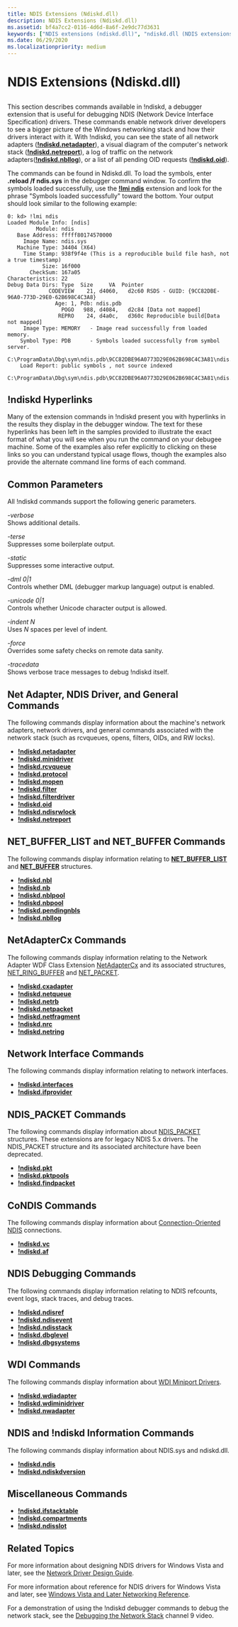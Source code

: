 ```yaml
---
title: NDIS Extensions (Ndiskd.dll)
description: NDIS Extensions (Ndiskd.dll)
ms.assetid: bf4a7cc2-0116-4d6d-8a6f-2e9dc77d3631
keywords: ["NDIS extensions (ndiskd.dll)", "ndiskd.dll (NDIS extensions)", "extensions, NDIS"]
ms.date: 06/29/2020
ms.localizationpriority: medium
---
```


# NDIS Extensions (Ndiskd.dll)

## <span id="ddk_ndis_extensions_ndiskd_dll__dbg"></span><span id="DDK_NDIS_EXTENSIONS_NDISKD_DLL__DBG"></span>

This section describes commands available in !ndiskd, a debugger extension that is useful for debugging NDIS (Network Device Interface Specification) drivers. These commands enable network driver developers to see a bigger picture of the Windows networking stack and how their drivers interact with it. With !ndiskd, you can see the state of all network adapters ([**!ndiskd.netadapter**](-ndiskd-netadapter.md)), a visual diagram of the computer's network stack ([**!ndiskd.netreport**](-ndiskd-netreport.md)), a log of traffic on the network adapters([**!ndiskd.nbllog**](-ndiskd-nbllog.md)), or a list of all pending OID requests ([**!ndiskd.oid**](-ndiskd-oid.md)).

The commands can be found in Ndiskd.dll. To load the symbols, enter **.reload /f ndis.sys** in the debugger command window. To confirm the symbols loaded successfully, use the [**!lmi ndis**](-lmi.md) extension and look for the phrase "Symbols loaded successfully" toward the bottom. Your output should look similar to the following example:

```dbgcmd
0: kd> !lmi ndis
Loaded Module Info: [ndis] 
         Module: ndis
   Base Address: fffff80174570000
     Image Name: ndis.sys
   Machine Type: 34404 (X64)
     Time Stamp: 938f9f4e (This is a reproducible build file hash, not a true timestamp)
           Size: 16f000
       CheckSum: 167a05
Characteristics: 22  
Debug Data Dirs: Type  Size     VA  Pointer
             CODEVIEW    21, d4060,   d2c60 RSDS - GUID: {9CC82DBE-96A0-773D-29E0-62B698C4C3A8}
               Age: 1, Pdb: ndis.pdb
                 POGO   988, d4084,   d2c84 [Data not mapped]
                REPRO    24, d4a0c,   d360c Reproducible build[Data not mapped]
     Image Type: MEMORY   - Image read successfully from loaded memory.
    Symbol Type: PDB      - Symbols loaded successfully from symbol server.
                 C:\ProgramData\Dbg\sym\ndis.pdb\9CC82DBE96A0773D29E062B698C4C3A81\ndis.pdb
    Load Report: public symbols , not source indexed 
                 C:\ProgramData\Dbg\sym\ndis.pdb\9CC82DBE96A0773D29E062B698C4C3A81\ndis.pdb
```

## <span id="_ndiskd_Hyperlinks"></span><span id="_ndiskd_hyperlinks"></span><span id="_NDISKD_HYPERLINKS"></span>!ndiskd Hyperlinks

Many of the extension commands in !ndiskd present you with hyperlinks in the results they display in the debugger window. The text for these hyperlinks has been left in the samples provided to illustrate the exact format of what you will see when you run the command on your debugee machine. Some of the examples also refer explicitly to clicking on these links so you can understand typical usage flows, though the examples also provide the alternate command line forms of each command.

## <span id="Common_Parameters"></span><span id="common_parameters"></span><span id="COMMON_PARAMETERS"></span>Common Parameters

All !ndiskd commands support the following generic parameters.

<span id="_______-verbose______"></span><span id="_______-VERBOSE______"></span> *-verbose*   
Shows additional details.

<span id="_______-terse______"></span><span id="_______-TERSE______"></span> *-terse*   
Suppresses some boilerplate output.

<span id="_______-static______"></span><span id="_______-STATIC______"></span> *-static*   
Suppresses some interactive output.

<span id="_______-dml_0_1______"></span><span id="_______-DML_0_1______"></span> *-dml 0|1*   
Controls whether DML (debugger markup language) output is enabled.

<span id="_______-unicode_0_1______"></span><span id="_______-UNICODE_0_1______"></span> *-unicode 0|1*   
Controls whether Unicode character output is allowed.

<span id="_______-indent_N______"></span><span id="_______-indent_n______"></span><span id="_______-INDENT_N______"></span> *-indent N*   
Uses *N* spaces per level of indent.

<span id="_______-force______"></span><span id="_______-FORCE______"></span> *-force*   
Overrides some safety checks on remote data sanity.

<span id="_______-tracedata______"></span><span id="_______-TRACEDATA______"></span> *-tracedata*   
Shows verbose trace messages to debug !ndiskd itself.

## <span id="Net_Adapter__NDIS_Driver__and_General_Commands"></span><span id="net_adapter__ndis_driver__and_general_commands"></span><span id="NET_ADAPTER__NDIS_DRIVER__AND_GENERAL_COMMANDS"></span>Net Adapter, NDIS Driver, and General Commands


The following commands display information about the machine's network adapters, network drivers, and general commands associated with the network stack (such as rcvqueues, opens, filters, OIDs, and RW locks).

-   [**!ndiskd.netadapter**](-ndiskd-netadapter.md)
-   [**!ndiskd.minidriver**](-ndiskd-minidriver.md)
-   [**!ndiskd.rcvqueue**](-ndiskd-rcvqueue.md)
-   [**!ndiskd.protocol**](-ndiskd-protocol.md)
-   [**!ndiskd.mopen**](-ndiskd-mopen.md)
-   [**!ndiskd.filter**](-ndiskd-filter.md)
-   [**!ndiskd.filterdriver**](-ndiskd-filterdriver.md)
-   [**!ndiskd.oid**](-ndiskd-oid.md)
-   [**!ndiskd.ndisrwlock**](-ndiskd-ndisrwlock.md)
-   [**!ndiskd.netreport**](-ndiskd-netreport.md)

## <span id="NET_BUFFER_LIST_and_NET_BUFFER_Commands"></span><span id="net_buffer_list_and_net_buffer_commands"></span><span id="NET_BUFFER_LIST_AND_NET_BUFFER_COMMANDS"></span>NET\_BUFFER\_LIST and NET\_BUFFER Commands


The following commands display information relating to [**NET\_BUFFER\_LIST**](https://docs.microsoft.com/windows-hardware/drivers/network/net-buffer-list-structure) and [**NET\_BUFFER**](https://docs.microsoft.com/windows-hardware/drivers/network/net-buffer-structure) structures.

- [**!ndiskd.nbl**](-ndiskd-nbl.md)
- [**!ndiskd.nb**](-ndiskd-nb.md)
- [**!ndiskd.nblpool**](-ndiskd-nblpool.md)
- [**!ndiskd.nbpool**](-ndiskd-nbpool.md)
- [**!ndiskd.pendingnbls**](-ndiskd-pendingnbls.md)
- [**!ndiskd.nbllog**](-ndiskd-nbllog.md)

## <span id="NetAdapterCx_Commands"></span><span id="netadaptercx_commands"></span><span id="NETADAPTERCX_COMMANDS"></span>NetAdapterCx Commands

The following commands display information relating to the Network Adapter WDF Class Extension [NetAdapterCx](https://docs.microsoft.com/windows-hardware/drivers/netcx/) and its associated structures, [NET_RING_BUFFER](https://docs.microsoft.com/windows-hardware/drivers/netcx/introduction-to-net-rings) and [NET_PACKET](https://docs.microsoft.com/windows-hardware/drivers/ddi/packet/ns-packet-_net_packet).

- [**!ndiskd.cxadapter**](-ndiskd-cxadapter.md)
- [**!ndiskd.netqueue**](-ndiskd-netqueue.md)
- [**!ndiskd.netrb**](-ndiskd-netrb.md)
- [**!ndiskd.netpacket**](-ndiskd-netpacket.md)
- [**!ndiskd.netfragment**](-ndiskd-netfragment.md)
- [**!ndiskd.nrc**](-ndiskd-nrc.md)
- [**!ndiskd.netring**](-ndiskd-netring.md)

## <span id="Network_Interface_Commands"></span><span id="network_interface_commands"></span><span id="NETWORK_INTERFACE_COMMANDS"></span>Network Interface Commands

The following commands display information relating to network interfaces.

- [**!ndiskd.interfaces**](-ndiskd-interfaces.md)
- [**!ndiskd.ifprovider**](-ndiskd-ifprovider.md)

## <span id="NDIS_PACKET_Commands"></span><span id="ndis_packet_commands"></span><span id="NDIS_PACKET_COMMANDS"></span>NDIS\_PACKET Commands

The following commands display information about [NDIS\_PACKET](https://docs.microsoft.com/previous-versions/windows/hardware/network/ff557086(v=vs.85)) structures. These extensions are for legacy NDIS 5.x drivers. The NDIS\_PACKET structure and its associated architecture have been deprecated.

- [**!ndiskd.pkt**](-ndiskd-pkt.md)
- [**!ndiskd.pktpools**](-ndiskd-pktpools.md)
- [**!ndiskd.findpacket**](-ndiskd-findpacket.md)

## <span id="CoNDIS_Commands"></span><span id="condis_commands"></span><span id="CONDIS_COMMANDS"></span>CoNDIS Commands

The following commands display information about [Connection-Oriented NDIS](https://docs.microsoft.com/windows-hardware/drivers/network/connection-oriented-ndis) connections.

- [**!ndiskd.vc**](-ndiskd-vc.md)
- [**!ndiskd.af**](-ndiskd-af.md)

## <span id="NDIS_Debugging_Commands"></span><span id="ndis_debugging_commands"></span><span id="NDIS_DEBUGGING_COMMANDS"></span>NDIS Debugging Commands

The following commands display information relating to NDIS refcounts, event logs, stack traces, and debug traces.

- [**!ndiskd.ndisref**](-ndiskd-ndisref.md)
- [**!ndiskd.ndisevent**](-ndiskd-ndisevent.md)
- [**!ndiskd.ndisstack**](-ndiskd-ndisstack.md)
- [**!ndiskd.dbglevel**](-ndiskd-dbglevel.md)
- [**!ndiskd.dbgsystems**](-ndiskd-dbgsystems.md)

## <span id="WDI_Commands"></span><span id="wdi_commands"></span><span id="WDI_COMMANDS"></span>WDI Commands

The following commands display information about [WDI Miniport Drivers](https://docs.microsoft.com/windows-hardware/drivers/network/wdi-miniport-driver-design-guide).

- [**!ndiskd.wdiadapter**](-ndiskd-wdiadapter.md)
- [**!ndiskd.wdiminidriver**](-ndiskd-wdiminidriver.md)
- [**!ndiskd.nwadapter**](-ndiskd-nwadapter.md)

## <span id="NDIS_and__ndiskd_Information_Commands"></span><span id="ndis_and__ndiskd_information_commands"></span><span id="NDIS_AND__NDISKD_INFORMATION_COMMANDS"></span>NDIS and !ndiskd Information Commands

The following commands display information about NDIS.sys and ndiskd.dll.

- [**!ndiskd.ndis**](-ndiskd-ndis.md)
- [**!ndiskd.ndiskdversion**](-ndiskd-ndiskdversion.md)

## <span id="Miscellaneous_Commands"></span><span id="miscellaneous_commands"></span><span id="MISCELLANEOUS_COMMANDS"></span>Miscellaneous Commands

- [**!ndiskd.ifstacktable**](-ndiskd-ifstacktable.md)
- [**!ndiskd.compartments**](-ndiskd-compartments.md)
- [**!ndiskd.ndisslot**](-ndiskd-ndisslot.md)

## <span id="Related_Topics"></span><span id="related_topics"></span><span id="RELATED_TOPICS"></span>Related Topics

For more information about designing NDIS drivers for Windows Vista and later, see the [Network Driver Design Guide](https://docs.microsoft.com/windows-hardware/drivers/network/index).

For more information about reference for NDIS drivers for Windows Vista and later, see [Windows Vista and Later Networking Reference](https://docs.microsoft.com/windows-hardware/drivers/ddi/_netvista/).

For a demonstration of using the !ndiskd debugger commands to debug the network stack, see the [Debugging the Network Stack](https://channel9.msdn.com/Shows/Defrag-Tools/Defrag-Tools-175-Debugging-the-Network-Stack) channel 9 video.
